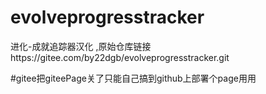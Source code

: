 # evolveprogresstracker
进化-成就追踪器汉化 ,原始仓库链接https://gitee.com/by22dgb/evolveprogresstracker.git

#gitee把giteePage关了只能自己搞到github上部署个page用用
